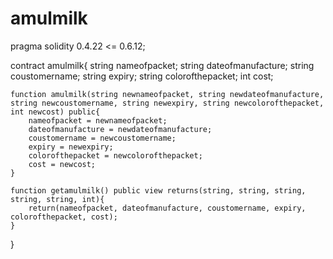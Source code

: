 # amulmilk

pragma solidity 0.4.22 <= 0.6.12;


contract amulmilk{
    string nameofpacket;
    string dateofmanufacture;
    string coustomername;
    string expiry;
    string colorofthepacket;
    int cost;
    
    
    function amulmilk(string newnameofpacket, string newdateofmanufacture, string newcoustomername, string newexpiry, string newcolorofthepacket, int newcost) public{
        nameofpacket = newnameofpacket;
        dateofmanufacture = newdateofmanufacture;
        coustomername = newcoustomername;
        expiry = newexpiry;
        colorofthepacket = newcolorofthepacket;
        cost = newcost;
    }
    
    function getamulmilk() public view returns(string, string, string, string, string, int){
        return(nameofpacket, dateofmanufacture, coustomername, expiry, colorofthepacket, cost);
    }

}
